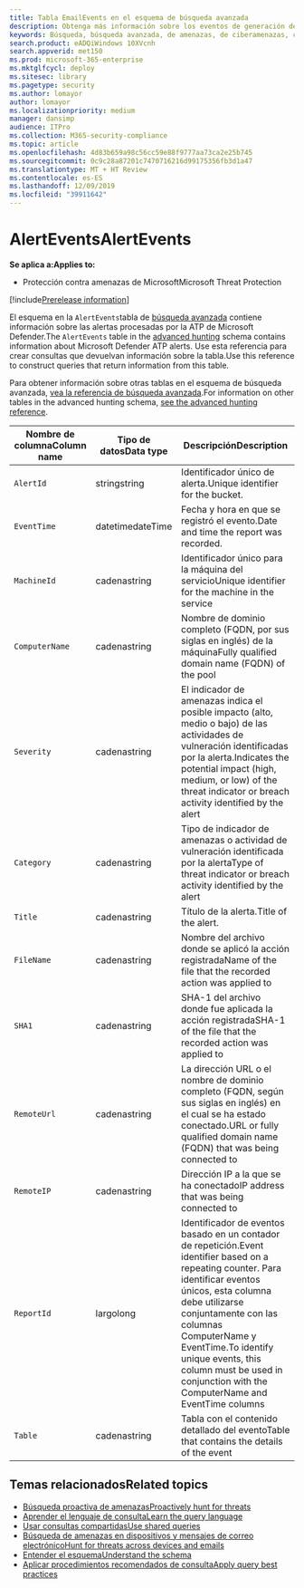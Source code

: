 ```yaml
---
title: Tabla EmailEvents en el esquema de búsqueda avanzada
description: Obtenga más información sobre los eventos de generación de alertas en la tabla AlertEvents en el esquema de búsqueda avanzada
keywords: Búsqueda, búsqueda avanzada, de amenazas, de ciberamenazas, consulta, telemetría, referencia del esquema, kusto, tabla, columna, tipo de datos, descripción, alertas, alerta, gravedad, categoría
search.product: eADQiWindows 10XVcnh
search.appverid: met150
ms.prod: microsoft-365-enterprise
ms.mktglfcycl: deploy
ms.sitesec: library
ms.pagetype: security
ms.author: lomayor
author: lomayor
ms.localizationpriority: medium
manager: dansimp
audience: ITPro
ms.collection: M365-security-compliance
ms.topic: article
ms.openlocfilehash: 4d83b659a98c56cc59e88f9777aa73ca2e25b745
ms.sourcegitcommit: 0c9c28a87201c7470716216d99175356fb3d1a47
ms.translationtype: MT + HT Review
ms.contentlocale: es-ES
ms.lasthandoff: 12/09/2019
ms.locfileid: "39911642"
---
```

# <a name="alertevents"></a><span data-ttu-id="ae148-104">AlertEvents</span><span class="sxs-lookup"><span data-stu-id="ae148-104">AlertEvents</span></span>

<span data-ttu-id="ae148-105">**Se aplica a:**</span><span class="sxs-lookup"><span data-stu-id="ae148-105">**Applies to:**</span></span>
- <span data-ttu-id="ae148-106">Protección contra amenazas de Microsoft</span><span class="sxs-lookup"><span data-stu-id="ae148-106">Microsoft Threat Protection</span></span>

[!include[Prerelease information](prerelease.md)]

<span data-ttu-id="ae148-107">El esquema en la `AlertEvents`tabla de [búsqueda avanzada](advanced-hunting-overview.md) contiene información sobre las alertas procesadas por la ATP de Microsoft Defender.</span><span class="sxs-lookup"><span data-stu-id="ae148-107">The `AlertEvents` table in the [advanced hunting](advanced-hunting-overview.md) schema contains information about Microsoft Defender ATP alerts.</span></span> <span data-ttu-id="ae148-108">Use esta referencia para crear consultas que devuelvan información sobre la tabla.</span><span class="sxs-lookup"><span data-stu-id="ae148-108">Use this reference to construct queries that return information from this table.</span></span>

<span data-ttu-id="ae148-109">Para obtener información sobre otras tablas en el esquema de búsqueda avanzada, [vea la referencia de búsqueda avanzada](advanced-hunting-schema-tables.md).</span><span class="sxs-lookup"><span data-stu-id="ae148-109">For information on other tables in the advanced hunting schema, [see the advanced hunting reference](advanced-hunting-schema-tables.md).</span></span>

| <span data-ttu-id="ae148-110">Nombre de columna</span><span class="sxs-lookup"><span data-stu-id="ae148-110">Column name</span></span> | <span data-ttu-id="ae148-111">Tipo de datos</span><span class="sxs-lookup"><span data-stu-id="ae148-111">Data type</span></span> | <span data-ttu-id="ae148-112">Descripción</span><span class="sxs-lookup"><span data-stu-id="ae148-112">Description</span></span> |
|-------------|-----------|-------------|
| `AlertId` | <span data-ttu-id="ae148-113">string</span><span class="sxs-lookup"><span data-stu-id="ae148-113">string</span></span> | <span data-ttu-id="ae148-114">Identificador único de alerta.</span><span class="sxs-lookup"><span data-stu-id="ae148-114">Unique identifier for the bucket.</span></span> |
| `EventTime` | <span data-ttu-id="ae148-115">datetime</span><span class="sxs-lookup"><span data-stu-id="ae148-115">dateTime</span></span> | <span data-ttu-id="ae148-116">Fecha y hora en que se registró el evento.</span><span class="sxs-lookup"><span data-stu-id="ae148-116">Date and time the report was recorded.</span></span> |
| `MachineId` | <span data-ttu-id="ae148-117">cadena</span><span class="sxs-lookup"><span data-stu-id="ae148-117">string</span></span> | <span data-ttu-id="ae148-118">Identificador único para la máquina del servicio</span><span class="sxs-lookup"><span data-stu-id="ae148-118">Unique identifier for the machine in the service</span></span> |
| `ComputerName` | <span data-ttu-id="ae148-119">cadena</span><span class="sxs-lookup"><span data-stu-id="ae148-119">string</span></span> | <span data-ttu-id="ae148-120">Nombre de dominio completo (FQDN, por sus siglas en inglés) de la máquina</span><span class="sxs-lookup"><span data-stu-id="ae148-120">Fully qualified domain name (FQDN) of the pool</span></span> |
| `Severity` | <span data-ttu-id="ae148-121">cadena</span><span class="sxs-lookup"><span data-stu-id="ae148-121">string</span></span> | <span data-ttu-id="ae148-122">El indicador de amenazas indica el posible impacto (alto, medio o bajo) de las actividades de vulneración identificadas por la alerta.</span><span class="sxs-lookup"><span data-stu-id="ae148-122">Indicates the potential impact (high, medium, or low) of the threat indicator or breach activity identified by the alert</span></span> |
| `Category` | <span data-ttu-id="ae148-123">cadena</span><span class="sxs-lookup"><span data-stu-id="ae148-123">string</span></span> | <span data-ttu-id="ae148-124">Tipo de indicador de amenazas o actividad de vulneración identificada por la alerta</span><span class="sxs-lookup"><span data-stu-id="ae148-124">Type of threat indicator or breach activity identified by the alert</span></span> |
| `Title` | <span data-ttu-id="ae148-125">cadena</span><span class="sxs-lookup"><span data-stu-id="ae148-125">string</span></span> | <span data-ttu-id="ae148-126">Título de la alerta.</span><span class="sxs-lookup"><span data-stu-id="ae148-126">Title of the alert.</span></span> |
| `FileName` | <span data-ttu-id="ae148-127">cadena</span><span class="sxs-lookup"><span data-stu-id="ae148-127">string</span></span> | <span data-ttu-id="ae148-128">Nombre del archivo donde se aplicó la acción registrada</span><span class="sxs-lookup"><span data-stu-id="ae148-128">Name of the file that the recorded action was applied to</span></span> |
| `SHA1` | <span data-ttu-id="ae148-129">cadena</span><span class="sxs-lookup"><span data-stu-id="ae148-129">string</span></span> | <span data-ttu-id="ae148-130">SHA-1 del archivo donde fue aplicada la acción registrada</span><span class="sxs-lookup"><span data-stu-id="ae148-130">SHA-1 of the file that the recorded action was applied to</span></span> |
| `RemoteUrl` | <span data-ttu-id="ae148-131">cadena</span><span class="sxs-lookup"><span data-stu-id="ae148-131">string</span></span> | <span data-ttu-id="ae148-132">La dirección URL o el nombre de dominio completo (FQDN, según sus siglas en inglés) en el cual se ha estado conectado.</span><span class="sxs-lookup"><span data-stu-id="ae148-132">URL or fully qualified domain name (FQDN) that was being connected to</span></span> |
| `RemoteIP` | <span data-ttu-id="ae148-133">cadena</span><span class="sxs-lookup"><span data-stu-id="ae148-133">string</span></span> | <span data-ttu-id="ae148-134">Dirección IP a la que se ha conectado</span><span class="sxs-lookup"><span data-stu-id="ae148-134">IP address that was being connected to</span></span> |
| `ReportId` | <span data-ttu-id="ae148-135">largo</span><span class="sxs-lookup"><span data-stu-id="ae148-135">long</span></span> | <span data-ttu-id="ae148-136">Identificador de eventos basado en un contador de repetición.</span><span class="sxs-lookup"><span data-stu-id="ae148-136">Event identifier based on a repeating counter.</span></span> <span data-ttu-id="ae148-137">Para identificar eventos únicos, esta columna debe utilizarse conjuntamente con las columnas ComputerName y EventTime.</span><span class="sxs-lookup"><span data-stu-id="ae148-137">To identify unique events, this column must be used in conjunction with the ComputerName and EventTime columns</span></span> |
| `Table` | <span data-ttu-id="ae148-138">cadena</span><span class="sxs-lookup"><span data-stu-id="ae148-138">string</span></span> | <span data-ttu-id="ae148-139">Tabla con el contenido detallado del evento</span><span class="sxs-lookup"><span data-stu-id="ae148-139">Table that contains the details of the event</span></span> |

## <a name="related-topics"></a><span data-ttu-id="ae148-140">Temas relacionados</span><span class="sxs-lookup"><span data-stu-id="ae148-140">Related topics</span></span>
- [<span data-ttu-id="ae148-141">Búsqueda proactiva de amenazas</span><span class="sxs-lookup"><span data-stu-id="ae148-141">Proactively hunt for threats</span></span>](advanced-hunting-overview.md)
- [<span data-ttu-id="ae148-142">Aprender el lenguaje de consulta</span><span class="sxs-lookup"><span data-stu-id="ae148-142">Learn the query language</span></span>](advanced-hunting-query-language.md)
- [<span data-ttu-id="ae148-143">Usar consultas compartidas</span><span class="sxs-lookup"><span data-stu-id="ae148-143">Use shared queries</span></span>](advanced-hunting-shared-queries.md)
- [<span data-ttu-id="ae148-144">Búsqueda de amenazas en dispositivos y mensajes de correo electrónico</span><span class="sxs-lookup"><span data-stu-id="ae148-144">Hunt for threats across devices and emails</span></span>](advanced-hunting-query-emails-devices.md)
- [<span data-ttu-id="ae148-145">Entender el esquema</span><span class="sxs-lookup"><span data-stu-id="ae148-145">Understand the schema</span></span>](advanced-hunting-schema-tables.md)
- [<span data-ttu-id="ae148-146">Aplicar procedimientos recomendados de consulta</span><span class="sxs-lookup"><span data-stu-id="ae148-146">Apply query best practices</span></span>](advanced-hunting-best-practices.md)
